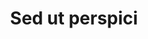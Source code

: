 ---
title: Sed ut perspici
desc: "Duis aute irure dolor in reprehenderit in voluptate velit esse cillum dolore"
iconClass: "bx bx-file"
tag: "services"
---